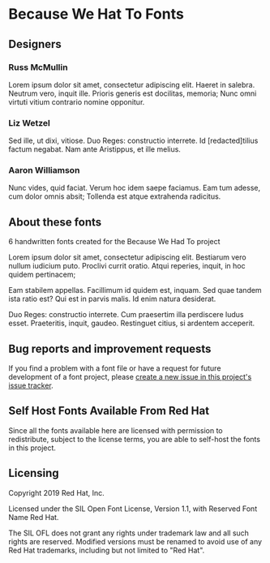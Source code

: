 # Because We Hat To Fonts

## Designers

### Russ McMullin 

Lorem ipsum dolor sit amet, consectetur adipiscing elit. Haeret in salebra. Neutrum vero, inquit ille. Prioris generis est docilitas, memoria; Nunc omni virtuti vitium contrario nomine opponitur.


### Liz Wetzel 

Sed ille, ut dixi, vitiose. Duo Reges: constructio interrete. Id [redacted]tilius factum negabat. Nam ante Aristippus, et ille melius.


### Aaron Williamson 

Nunc vides, quid faciat. Verum hoc idem saepe faciamus. Eam tum adesse, cum dolor omnis absit; Tollenda est atque extrahenda radicitus.


## About these fonts 

6 handwritten fonts created for the Because We Had To project

Lorem ipsum dolor sit amet, consectetur adipiscing elit. Bestiarum vero nullum iudicium puto. Proclivi currit oratio. Atqui reperies, inquit, in hoc quidem pertinacem; 

Eam stabilem appellas. Facillimum id quidem est, inquam. Sed quae tandem ista ratio est? Qui est in parvis malis. Id enim natura desiderat.

Duo Reges: constructio interrete. Cum praesertim illa perdiscere ludus esset. Praeteritis, inquit, gaudeo. Restinguet citius, si ardentem acceperit.


## Bug reports and improvement requests

If you find a problem with a font file or have a request for future development of a font project, please [create a new issue in this project's issue tracker](https://github.com/RedHatOfficial/RedHatFont/issues).

## Self Host Fonts Available From Red Hat

Since all the fonts available here are licensed with permission to redistribute, subject to the license terms, you are able to self-host the fonts in this project.

## Licensing

Copyright 2019 Red Hat, Inc.

Licensed under the SIL Open Font License, Version 1.1, with Reserved Font Name Red Hat. 

The SIL OFL does not grant any rights under trademark law and all such rights are reserved. Modified versions must be renamed to avoid use of any Red Hat trademarks, including but not limited to "Red Hat".
